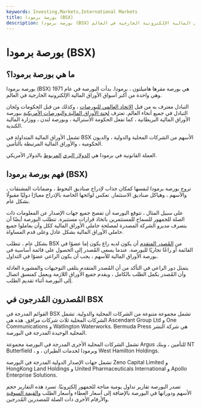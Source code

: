 ```yaml
---
keywords: Investing,Markets,International Markets
title: بورصة برمودا (BSX)
description: بورصة برمودا (BSX) هي البورصة الرئيسية في برمودا وهي واحدة من أكبر أسواق الأوراق المالية الإلكترونية الخارجية في العالم.
---
```


# بورصة برمودا (BSX)
## ما هي بورصة برمودا؟

بورصة برمودا (BSX) هي بورصة مقرها هاميلتون ، برمودا. بدأت البورصة في عام 1971 وهي واحدة من أكبر أسواق الأوراق المالية الإلكترونية الخارجية في العالم.

التبادل معترف به من قبل [الاتحاد العالمي للبورصات](/world_federation_of_exchanges) ، وكذلك من قبل الحكومات ولجان التبادل في جميع أنحاء العالم. تعترف [لجنة الأوراق المالية والبورصات الأمريكية](/sec) ببورصة الأوراق المالية البريطانية ، كما تفعل الحكومة الأسترالية ، وبورصة لندن ، ووزارة المالية الكندية.

تشمل الأوراق المالية المتداولة في BSX الأسهم من الشركات المحلية والدولية ، والديون الحكومية ، والأوراق المالية المرتبطة بالتأمين.

العملة القانونية في برمودا هي [الدولار البري](/bmd-bermudian-dollar) [المربوط](/bmd-bermudian-dollar) بالدولار الأمريكي.

## فهم بورصة برمودا (BSX)

تروج بورصة برمودا لنفسها كمكان جذاب لإدراج صناديق التحوط ، وضمانات المشتقات ، والأسهم ، وهياكل صناديق الاستثمار. تعكس لوائحها الخاصة بالإدراج معيارًا دوليًا مقبولًا بشكل عام.

على سبيل المثال ، تتوقع البورصة أن تفصح جميع جهات الإصدار عن المعلومات ذات الصلة للجمهور للسماح للمستثمرين باتخاذ قرارات مستنيرة. تتطلب البورصة أيضًا أن يتصرف مديرو الشركة المصدرة لمصلحة حاملي الأوراق المالية ككل وأن يعاملوا جميع حاملي الأوراق المالية بشكل عادل وعلى قدم المساواة.

بشكل عام ، تتطلب BSX من [المُصدر المتقدم](/issuer) أن يكون لديه راع يكون إما عضوًا في القائمة أو راعًا تجاريًا للبورصة. عندما يسعى المُصدر إلى الحصول على قائمة أساسية في بورصة الأوراق المالية للأسهم ، يجب أن يكون الراعي عضوًا في التداول.

يتمثل دور الراعي في التأكد من أن المُصدر المتقدم يتلقى التوجيهات والمشورة العادلة وأن المُصدر يكمل الطلب بالكامل ، ويقدم جميع الأوراق اللازمة ويعمل كمنسق اتصال إلى البورصة أثناء تقديم الطلب.

## المُصدرون المُدرجون في BSX

القوائم المدرجة في BSX تشمل مجموعة متنوعة من الشركات المحلية والدولية. تشمل الشركات المحلية ثلاث شركات مرافق. هذه هي Ascendant Group Ltd و One Communications و Watlington Waterworks. Bermuda Press هي شركة النشر المحلية الوحيدة المدرجة في البورصة.

تشمل الشركات المحلية الأخرى المدرجة في البورصة مجموعة Argus للتأمين ، وبنك NT Butterfield ، وبرمودا لخدمات الطيران ، و West Hamilton Holdings.

تشمل جهات الإصدار الدولية المدرجة في البورصة Zeno Capital Limited و HongKong Land Holdings و United Pharmaceuticals International و Apollo Enterprise Solutions.

تصدر البورصة تقارير تداول يومية متاحة للجمهور إلكترونيًا. تسرد هذه التقارير حجم الأسهم ودورانها في البورصة بالإضافة إلى أسعار العطاء وأسعار الطلب [والقيمة السوقية](/marketcapitalization) والأرقام الأخرى ذات الصلة للمصدرين المُدرجين.

